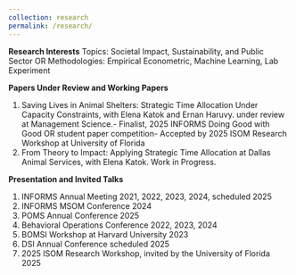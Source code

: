 ```yaml
---
collection: research
permalink: /research/
---
```


**Research Interests**
 Topics: Societal Impact, Sustainability, and Public Sector OR
 Methodologies: Empirical Econometric, Machine Learning, Lab Experiment
 
**Papers Under Review and Working Papers**
 1. Saving Lives in Animal Shelters: Strategic Time Allocation Under Capacity Constraints, with Elena Katok and
 Ernan Haruvy. under review at Management Science.- Finalist, 2025 INFORMS Doing Good with Good OR student paper competition- Accepted by 2025 ISOM Research Workshop at University of Florida
 2. From Theory to Impact: Applying Strategic Time Allocation at Dallas Animal Services, with Elena Katok. Work
 in Progress.

 **Presentation and Invited Talks**
 1. INFORMS Annual Meeting                                               2021, 2022, 2023, 2024, scheduled 2025
 2. INFORMS MSOM Conference                                              2024
 3. POMS Annual Conference                                               2025
 4. Behavioral Operations Conference                                     2022, 2023, 2024
 5. BOMSI Workshop at Harvard University                                 2023
 6. DSI Annual Conference                                                scheduled 2025
 7. 2025 ISOM Research Workshop, invited by the University of Florida    2025

